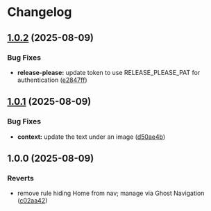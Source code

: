 # Changelog

## [1.0.2](https://github.com/zhawtof/hawtofthepress/compare/v1.0.1...v1.0.2) (2025-08-09)


### Bug Fixes

* **release-please:** update token to use RELEASE_PLEASE_PAT for authentication ([e2847ff](https://github.com/zhawtof/hawtofthepress/commit/e2847ffb02910521e841bceb47ab96a8dadd34cc))

## [1.0.1](https://github.com/zhawtof/hawtofthepress/compare/1.0.0...v1.0.1) (2025-08-09)


### Bug Fixes

* **context:** update the text under an image ([d50ae4b](https://github.com/zhawtof/hawtofthepress/commit/d50ae4b0e4c1ffd38dd3b696d52215c1c66198aa))

## 1.0.0 (2025-08-09)


### Reverts

* remove rule hiding Home from nav; manage via Ghost Navigation ([c02aa42](https://github.com/zhawtof/hawtofthepress/commit/c02aa425c72ae979e89eea5e32cb19a52ed3ddf5))

